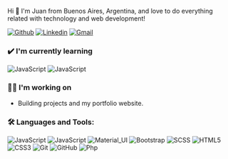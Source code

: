 Hi 🙋 I'm Juan from Buenos Aires, Argentina, and love to do everything related with technology and web development!

[![Github](https://img.shields.io/badge/-Github-000?style=flat&logo=Github&logoColor=white)](https://github.com/juanpabloduette)
[![Linkedin](https://img.shields.io/badge/-LinkedIn-blue?style=flat&logo=Linkedin&logoColor=white)](https://www.linkedin.com/in/juanpabloduette/)
[![Gmail](https://img.shields.io/badge/-Gmail-c14438?style=flat&logo=Gmail&logoColor=white)](mailto:juanpabloduette@gmail.com)

### ✔️ I'm currently learning
![JavaScript](https://img.shields.io/badge/-JavaScript-black?style=flat-square&logo=javascript)
![JavaScript](https://img.shields.io/badge/-React-black?style=flat-square&logo=react)

### 👩‍💻 I'm working on
- Building projects and my portfolio website. 

### 🛠️ Languages and Tools:

![JavaScript](https://img.shields.io/badge/-JavaScript-black?style=flat-square&logo=javascript)
![JavaScript](https://img.shields.io/badge/-react-black?style=flat-square&logo=react)
![Material_UI](https://img.shields.io/badge/-Material_UI-black?style=flat-square&logo=material-ui)
![Bootstrap](https://img.shields.io/badge/-Bootstrap-black?style=flat-square&logo=bootstrap)
![SCSS](https://img.shields.io/badge/-SCSS-black?style=flat-square&logo=SASS)
![HTML5](https://img.shields.io/badge/-HTML5-black?style=flat-square&logo=html5&logoColor=white)
![CSS3](https://img.shields.io/badge/-CSS3-black?style=flat-square&logo=css3)
![Git](https://img.shields.io/badge/-Git-black?style=flat-square&logo=git)
![GitHub](https://img.shields.io/badge/-GitHub-black?style=flat-square&logo=github)
![Php](https://img.shields.io/badge/-Php-black?style=flat-square&logo=php)



<!--
**juanpabloduette/juanpabloduette** is a ✨ _special_ ✨ repository because its `README.md` (this file) appears on your GitHub profile.

Here are some ideas to get you started:

- 🔭 I’m currently working on ...
- 🌱 I’m currently learning ...
- 👯 I’m looking to collaborate on ...
- 🤔 I’m looking for help with ...
- 💬 Ask me about ...
- 📫 How to reach me: ...
- 😄 Pronouns: ...
- ⚡ Fun fact: ...
-->
